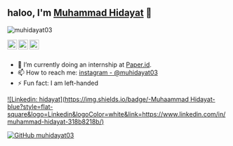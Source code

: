 ## haloo, I'm [Muhammad Hidayat](https://pawan.live) 👋

<p align="left"> <img src="http://muhidayat03.online/icon.png" alt="muhidayat03" /> </p>

 
<a href="https://www.linkedin.com/in/muhammad-hidayat-318b8218b/">
  <img align="left" alt="hidayat's Linkdein" width="22px" src="https://cdn.jsdelivr.net/npm/simple-icons@v3/icons/linkedin.svg" />
</a>
<a href="https://github.com/muhidayat03">
  <img align="left" alt="hidayat's Github" width="22px" src="https://cdn.jsdelivr.net/npm/simple-icons@v3/icons/github.svg" />
</a>

<a href="https://instagram.com/muhidayat03/">
  <img align="left" alt="hidayat's Instagram" width="22px" src="https://cdn.jsdelivr.net/npm/simple-icons@v3/icons/instagram.svg" />
</a>
 

<br/>
<br/>



- 🔭 I’m currently doing an internship at [Paper.id](https://paper.id/).   
- 📫 How to reach me: [instagram - @muhidayat03](https://instagram.com/muhidayat03)
- ⚡ Fun fact: I am left-handed
 
[![Linkedin: hidayat](https://img.shields.io/badge/-Muhaammad Hidayat-blue?style=flat-square&logo=Linkedin&logoColor=white&link=https://www.linkedin.com/in/muhammad-hidayat-318b8218b/)](https://www.linkedin.com/in/muhammad-hidayat-318b8218b/)

[![GitHub muhidayat03](https://img.shields.io/github/followers/muhidayat03?label=follow&style=social)](https://github.com/muhidayat03) 
